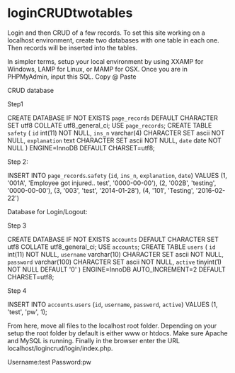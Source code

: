 # loginCRUDtwotables
Login and then CRUD of a few records.
To set this site working on a localhost environment, create two databases with one table in each one. Then records will be inserted into the tables. 

In simpler terms, setup your local environment by using XXAMP for Windows, LAMP for Linux, or MAMP for OSX. Once you are in PHPMyAdmin, input this SQL. Copy @ Paste

CRUD database

Step1

CREATE DATABASE IF NOT EXISTS `page_records` DEFAULT CHARACTER SET utf8 COLLATE utf8_general_ci;
USE `page_records`; CREATE TABLE `safety` (
  `id` int(11) NOT NULL,
  `ins_n` varchar(4) CHARACTER SET ascii NOT NULL,
  `explanation` text CHARACTER SET ascii NOT NULL,
  `date` date NOT NULL
) ENGINE=InnoDB DEFAULT CHARSET=utf8;

Step 2:

INSERT INTO `page_records`.`safety` (`id`, `ins_n`, `explanation`, `date`) VALUES
(1, '001A', 'Employee got injured.. test', '0000-00-00'),
(2, '002B', 'testing', '0000-00-00'),
(3, '003', 'test', '2014-01-28'),
(4, '101', 'Testing', '2016-02-22')


Database for Login/Logout:

Step 3

CREATE DATABASE IF NOT EXISTS `accounts` DEFAULT CHARACTER SET utf8 COLLATE utf8_general_ci;
USE `accounts`; CREATE TABLE `users` (
  `id` int(11) NOT NULL,
  `username` varchar(10) CHARACTER SET ascii NOT NULL,
  `password` varchar(100) CHARACTER SET ascii NOT NULL,
  `active` tinyint(1) NOT NULL DEFAULT '0'
) ENGINE=InnoDB AUTO_INCREMENT=2 DEFAULT CHARSET=utf8;

Step 4

INSERT INTO `accounts`.`users` (`id`, `username`, `password`, `active`) VALUES
(1, 'test', 'pw', 1);






From here, move all files to the localhost root folder. Depending on your setup the root folder by default is either www or htdocs. Make sure Apache and MySQL is running. Finally in the browser enter the URL localhost/logincrud/login/index.php. 

Username:test
Password:pw
